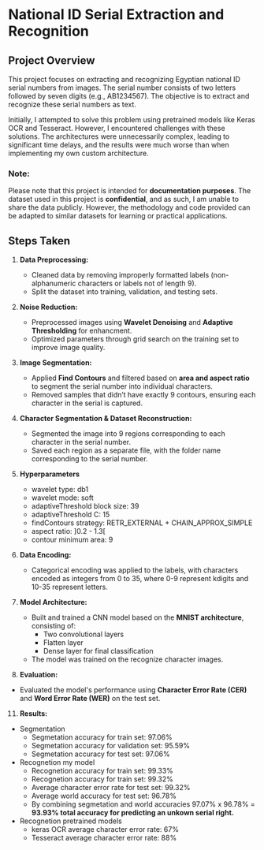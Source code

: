 # National ID Serial Extraction and Recognition

## Project Overview

This project focuses on extracting and recognizing Egyptian national ID serial numbers from images. The serial number consists of two letters followed by seven digits (e.g., AB1234567). The objective is to extract and recognize these serial numbers as text.

Initially, I attempted to solve this problem using pretrained models like Keras OCR and Tesseract. However, I encountered challenges with these solutions. The architectures were unnecessarily complex, leading to significant time delays, and the results were much worse than when implementing my own custom architecture.

### **Note:**
Please note that this project is intended for **documentation purposes**. The dataset used in this project is **confidential**, and as such, I am unable to share the data publicly. However, the methodology and code provided can be adapted to similar datasets for learning or practical applications.

## Steps Taken

1. **Data Preprocessing:**
   - Cleaned data by removing improperly formatted labels (non-alphanumeric characters or labels not of length 9).
   - Split the dataset into training, validation, and testing sets.

2. **Noise Reduction:**
   - Preprocessed images using **Wavelet Denoising** and **Adaptive Thresholding** for enhancment. 
   - Optimized parameters through grid search on the training set to improve image quality.

3. **Image Segmentation:**
   - Applied **Find Contours** and filtered based on **area and aspect ratio** to segment the serial number into individual characters.
   - Removed samples that didn’t have exactly 9 contours, ensuring each character in the serial is captured.

4. **Character Segmentation & Dataset Reconstruction:**
   - Segmented the image into 9 regions corresponding to each character in the serial number.
   - Saved each region as a separate file, with the folder name corresponding to the serial number.
  
6. **Hyperparameters**
   - wavelet type: db1
   - wavelet mode: soft
   - adaptiveThreshold block size: 39
   - adaptiveThreshold C: 15
   - findContours strategy: RETR_EXTERNAL +  CHAIN_APPROX_SIMPLE
   - aspect ratio: ]0.2 - 1.3[
   - contour minimum area: 9
     
8. **Data Encoding:**
   - Categorical encoding was applied to the labels, with characters encoded as integers from 0 to 35, where 0-9 represent kdigits and 10-35 represent letters.

9. **Model Architecture:**
   - Built and trained a CNN model based on the **MNIST architecture**, consisting of:
     - Two convolutional layers
     - Flatten layer
     - Dense layer for final classification
   - The model was trained on the recognize character images.

10. **Evaluation:**
   - Evaluated the model's performance using **Character Error Rate (CER)** and **Word Error Rate (WER)** on the test set.

11. **Results:**
   - Segmentation
      - Segmetation accuracy for train set: 97.06%
      - Segmetation accuracy for validation set: 95.59%
      - Segmetation accuracy for test set: 97.06%
   - Recognetion my model
      - Recognetion accuracy for train set: 99.33%
      - Recognetion accuracy for train set: 99.32%
      - Average character error rate for test set: 99.32%
      - Average world accuracy for test set: 96.78%
      - By combining segmetation and world accuracies 97.07% x 96.78% = **93.93% total accuracy for predicting an unkown serial right.**
   - Recognetion pretrained models
      - keras OCR average character error rate: 67%
      - Tesseract average character error rate: 88%
    
     

 

